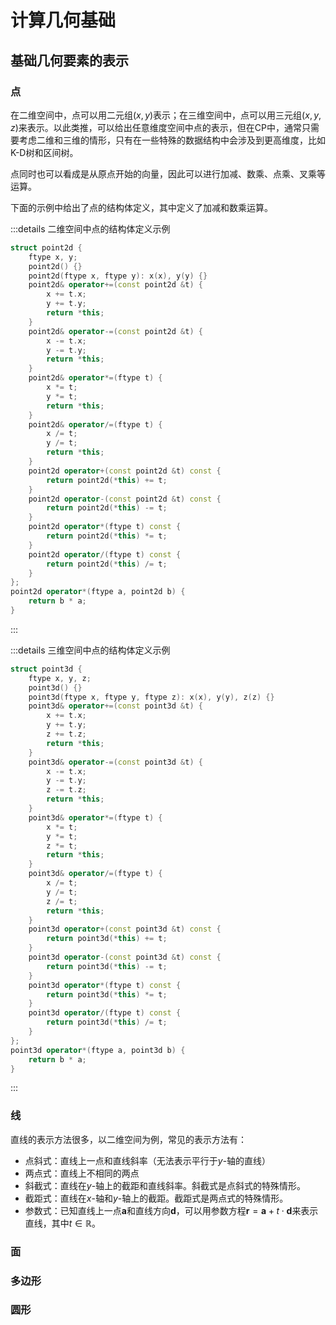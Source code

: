 # 计算几何基础

## 基础几何要素的表示

### 点

在二维空间中，点可以用二元组$(x,y)$表示；在三维空间中，点可以用三元组$(x,y,z)$来表示。以此类推，可以给出任意维度空间中点的表示，但在CP中，通常只需要考虑二维和三维的情形，只有在一些特殊的数据结构中会涉及到更高维度，比如K-D树和区间树。

点同时也可以看成是从原点开始的向量，因此可以进行加减、数乘、点乘、叉乘等运算。

下面的示例中给出了点的结构体定义，其中定义了加减和数乘运算。

:::details 二维空间中点的结构体定义示例

```cpp
struct point2d {
    ftype x, y;
    point2d() {}
    point2d(ftype x, ftype y): x(x), y(y) {}
    point2d& operator+=(const point2d &t) {
        x += t.x;
        y += t.y;
        return *this;
    }
    point2d& operator-=(const point2d &t) {
        x -= t.x;
        y -= t.y;
        return *this;
    }
    point2d& operator*=(ftype t) {
        x *= t;
        y *= t;
        return *this;
    }
    point2d& operator/=(ftype t) {
        x /= t;
        y /= t;
        return *this;
    }
    point2d operator+(const point2d &t) const {
        return point2d(*this) += t;
    }
    point2d operator-(const point2d &t) const {
        return point2d(*this) -= t;
    }
    point2d operator*(ftype t) const {
        return point2d(*this) *= t;
    }
    point2d operator/(ftype t) const {
        return point2d(*this) /= t;
    }
};
point2d operator*(ftype a, point2d b) {
    return b * a;
}
```

:::

:::details 三维空间中点的结构体定义示例

```cpp
struct point3d {
    ftype x, y, z;
    point3d() {}
    point3d(ftype x, ftype y, ftype z): x(x), y(y), z(z) {}
    point3d& operator+=(const point3d &t) {
        x += t.x;
        y += t.y;
        z += t.z;
        return *this;
    }
    point3d& operator-=(const point3d &t) {
        x -= t.x;
        y -= t.y;
        z -= t.z;
        return *this;
    }
    point3d& operator*=(ftype t) {
        x *= t;
        y *= t;
        z *= t;
        return *this;
    }
    point3d& operator/=(ftype t) {
        x /= t;
        y /= t;
        z /= t;
        return *this;
    }
    point3d operator+(const point3d &t) const {
        return point3d(*this) += t;
    }
    point3d operator-(const point3d &t) const {
        return point3d(*this) -= t;
    }
    point3d operator*(ftype t) const {
        return point3d(*this) *= t;
    }
    point3d operator/(ftype t) const {
        return point3d(*this) /= t;
    }
};
point3d operator*(ftype a, point3d b) {
    return b * a;
}
```

:::

### 线

直线的表示方法很多，以二维空间为例，常见的表示方法有：

- 点斜式：直线上一点和直线斜率（无法表示平行于$y$-轴的直线）
- 两点式：直线上不相同的两点
- 斜截式：直线在$y$-轴上的截距和直线斜率。斜截式是点斜式的特殊情形。
- 截距式：直线在$x$-轴和$y$-轴上的截距。截距式是两点式的特殊情形。
- 参数式：已知直线上一点$\mathbf{a}$和直线方向$\mathbf{d}$，可以用参数方程$\mathbf{r}=\mathbf{a}+t\cdot\mathbf{d}$来表示直线，其中$t\in\mathbb{R}$。

### 面

### 多边形

### 圆形

<Utterances />
